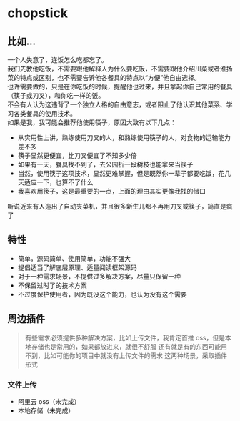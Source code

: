 # chopstick

## 比如...
一个人失意了，连饭怎么吃都忘了。  
我们先教他吃饭，不需要跟他解释人为什么要吃饭，不需要跟他介绍川菜或者淮扬菜的特点或区别，也不需要告诉他各餐具的特点以“方便”他自由选择。  
也许需要做的，只是在你吃饭的时候，提醒他也过来，并且拿起你自己常用的餐具（筷子或刀叉），和你吃一样的饭。  
不会有人认为这违背了一个独立人格的自由意志，或者阻止了他认识其他菜系、学习各类餐具的使用技术。  
如果是我，我可能会推荐他使用筷子，原因大致有以下几点：
+ 从实用性上讲，熟练使用刀叉的人，和熟练使用筷子的人，对食物的运输能力差不多
+ 筷子显然更便宜，比刀叉便宜了不知多少倍
+ 如果有一天，餐具找不到了，去公园折一段树枝也能拿来当筷子
+ 当然，使用筷子这项技术，显然更难掌握，但是既然你一辈子都要吃饭，花几天适应一下，也算不了什么
+ 我喜欢用筷子，这是最重要的一点，上面的理由其实更像我找的借口

听说近来有人造出了自动夹菜机，并且很多新生儿都不再用刀叉或筷子，简直是疯了

## 特性
+ 简单，源码简单、使用简单，功能不强大
+ 提倡适当了解底层原理、适量阅读框架源码
+ 对于一种需求场景，不提供过多解决方案，尽量只保留一种
+ 不保留过时了的技术方案
+ 不过度保护使用者，因为既没这个能力，也认为没有这个需要

## 周边插件
> 有些需求必须提供多种解决方案，比如上传文件，我肯定首推 oss，但是本地存储也是常用的，如果都放进来，就很不舒服
> 还有就是有的东西可能用不到，比如可能你的项目中就没有上传文件的需求
> 这两种场景，采取插件形式

### 文件上传
+ 阿里云 oss（未完成）
+ 本地存储（未完成）

